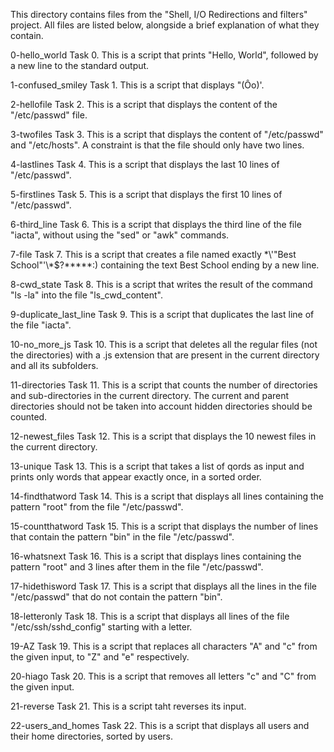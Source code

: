 This directory contains files from the "Shell, I/O Redirections and filters" project.
All files are listed below, alongside a brief explanation of what they contain.

0-hello_world
Task 0. This is a script that prints "Hello, World", followed by a new line to the standard output.

1-confused_smiley
Task 1. This is a script that displays "(Ôo)'.

2-hellofile
Task 2. This is a script that displays the content of the "/etc/passwd" file.

3-twofiles
Task 3. This is a script that displays the content of "/etc/passwd" and "/etc/hosts". A constraint is that the file should only have two lines.

4-lastlines
Task 4. This is a script that displays the last 10 lines of "/etc/passwd".

5-firstlines
Task 5. This is a script that displays the first 10 lines of "/etc/passwd".

6-third_line
Task 6. This is a script that displays the third line of the file "iacta", without using the "sed" or "awk" commands.

7-file
Task 7. This is a script that creates a file named exactly \*\\'"Best School"\'\\*$\?\*\*\*\*\*:) containing the text Best School ending by a new line.

8-cwd_state
Task 8. This is a script that writes the result of the command "ls -la" into the file "ls_cwd_content".

9-duplicate_last_line
Task 9. This is a script that duplicates the last line of the file "iacta".

10-no_more_js
Task 10. This is a script that deletes all the regular files (not the directories) with a .js extension that are present in the current directory and all its subfolders.

11-directories
Task 11. This is a script that counts the number of directories and sub-directories in the current directory.
The current and parent directories should not be taken into account hidden directories should be counted.

12-newest_files
Task 12. This is a script that displays the 10 newest files in the current directory.

13-unique
Task 13. This is a script that takes a list of qords as input and prints only words that appear exactly once, in a sorted order.

14-findthatword
Task 14. This is a script that displays all lines containing the pattern "root" from the file "/etc/passwd".

15-countthatword
Task 15. This is a script that displays the number of lines that contain the pattern "bin" in the file "/etc/passwd".

16-whatsnext
Task 16. This is a script that displays lines containing the pattern "root" and 3 lines after them in the file "/etc/passwd".

17-hidethisword
Task 17. This is a script that displays all the lines in the file "/etc/passwd" that do not contain the pattern "bin".

18-letteronly
Task 18. This is a script that displays all lines of the file "/etc/ssh/sshd_config" starting with a letter.

19-AZ
Task 19. This is a script that replaces all characters "A" and "c" from the given input, to "Z" and "e" respectively.

20-hiago
Task 20. This is a script that removes all letters "c" and "C" from the given input.

21-reverse
Task 21. This is a script taht reverses its input.

22-users_and_homes
Task 22. This is a script that displays all users and their home directories, sorted by users.
